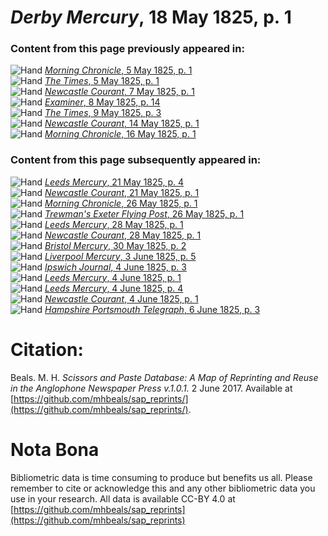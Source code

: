 # *Derby Mercury*, 18 May 1825, p. 1  
  
### Content from this page previously appeared in:  
![Hand](http://scissorsandpaste.net/wp-content/uploads/2017/06/smallhandpointer.png) [*Morning Chronicle*, 5 May 1825, p. 1](https://mhbeals.github.io/sap_html/Morning-Chronicle/Morning-Chronicle-5-May-1825-p-1)  
![Hand](http://scissorsandpaste.net/wp-content/uploads/2017/06/smallhandpointer.png) [*The Times*, 5 May 1825, p. 1](https://mhbeals.github.io/sap_html/The-Times/The-Times-5-May-1825-p-1)  
![Hand](http://scissorsandpaste.net/wp-content/uploads/2017/06/smallhandpointer.png) [*Newcastle Courant*, 7 May 1825, p. 1](https://mhbeals.github.io/sap_html/Newcastle-Courant/Newcastle-Courant-7-May-1825-p-1)  
![Hand](http://scissorsandpaste.net/wp-content/uploads/2017/06/smallhandpointer.png) [*Examiner*, 8 May 1825, p. 14](https://mhbeals.github.io/sap_html/Examiner/Examiner-8-May-1825-p-14)  
![Hand](http://scissorsandpaste.net/wp-content/uploads/2017/06/smallhandpointer.png) [*The Times*, 9 May 1825, p. 3](https://mhbeals.github.io/sap_html/The-Times/The-Times-9-May-1825-p-3)  
![Hand](http://scissorsandpaste.net/wp-content/uploads/2017/06/smallhandpointer.png) [*Newcastle Courant*, 14 May 1825, p. 1](https://mhbeals.github.io/sap_html/Newcastle-Courant/Newcastle-Courant-14-May-1825-p-1)  
![Hand](http://scissorsandpaste.net/wp-content/uploads/2017/06/smallhandpointer.png) [*Morning Chronicle*, 16 May 1825, p. 1](https://mhbeals.github.io/sap_html/Morning-Chronicle/Morning-Chronicle-16-May-1825-p-1)  
  
### Content from this page subsequently appeared in:  
![Hand](http://scissorsandpaste.net/wp-content/uploads/2017/06/smallhandpointer.png) [*Leeds Mercury*, 21 May 1825, p. 4](https://mhbeals.github.io/sap_html/Leeds-Mercury/Leeds-Mercury-21-May-1825-p-4)  
![Hand](http://scissorsandpaste.net/wp-content/uploads/2017/06/smallhandpointer.png) [*Newcastle Courant*, 21 May 1825, p. 1](https://mhbeals.github.io/sap_html/Newcastle-Courant/Newcastle-Courant-21-May-1825-p-1)  
![Hand](http://scissorsandpaste.net/wp-content/uploads/2017/06/smallhandpointer.png) [*Morning Chronicle*, 26 May 1825, p. 1](https://mhbeals.github.io/sap_html/Morning-Chronicle/Morning-Chronicle-26-May-1825-p-1)  
![Hand](http://scissorsandpaste.net/wp-content/uploads/2017/06/smallhandpointer.png) [*Trewman's Exeter Flying Post*, 26 May 1825, p. 1](https://mhbeals.github.io/sap_html/Trewman's-Exeter-Flying-Post/Trewman's-Exeter-Flying-Post-26-May-1825-p-1)  
![Hand](http://scissorsandpaste.net/wp-content/uploads/2017/06/smallhandpointer.png) [*Leeds Mercury*, 28 May 1825, p. 1](https://mhbeals.github.io/sap_html/Leeds-Mercury/Leeds-Mercury-28-May-1825-p-1)  
![Hand](http://scissorsandpaste.net/wp-content/uploads/2017/06/smallhandpointer.png) [*Newcastle Courant*, 28 May 1825, p. 1](https://mhbeals.github.io/sap_html/Newcastle-Courant/Newcastle-Courant-28-May-1825-p-1)  
![Hand](http://scissorsandpaste.net/wp-content/uploads/2017/06/smallhandpointer.png) [*Bristol Mercury*, 30 May 1825, p. 2](https://mhbeals.github.io/sap_html/Bristol-Mercury/Bristol-Mercury-30-May-1825-p-2)  
![Hand](http://scissorsandpaste.net/wp-content/uploads/2017/06/smallhandpointer.png) [*Liverpool Mercury*, 3 June 1825, p. 5](https://mhbeals.github.io/sap_html/Liverpool-Mercury/Liverpool-Mercury-3-June-1825-p-5)  
![Hand](http://scissorsandpaste.net/wp-content/uploads/2017/06/smallhandpointer.png) [*Ipswich Journal*, 4 June 1825, p. 3](https://mhbeals.github.io/sap_html/Ipswich-Journal/Ipswich-Journal-4-June-1825-p-3)  
![Hand](http://scissorsandpaste.net/wp-content/uploads/2017/06/smallhandpointer.png) [*Leeds Mercury*, 4 June 1825, p. 1](https://mhbeals.github.io/sap_html/Leeds-Mercury/Leeds-Mercury-4-June-1825-p-1)  
![Hand](http://scissorsandpaste.net/wp-content/uploads/2017/06/smallhandpointer.png) [*Leeds Mercury*, 4 June 1825, p. 4](https://mhbeals.github.io/sap_html/Leeds-Mercury/Leeds-Mercury-4-June-1825-p-4)  
![Hand](http://scissorsandpaste.net/wp-content/uploads/2017/06/smallhandpointer.png) [*Newcastle Courant*, 4 June 1825, p. 1](https://mhbeals.github.io/sap_html/Newcastle-Courant/Newcastle-Courant-4-June-1825-p-1)  
![Hand](http://scissorsandpaste.net/wp-content/uploads/2017/06/smallhandpointer.png) [*Hampshire Portsmouth Telegraph*, 6 June 1825, p. 3](https://mhbeals.github.io/sap_html/Hampshire-Portsmouth-Telegraph/Hampshire-Portsmouth-Telegraph-6-June-1825-p-3)  


# Citation: 

Beals. M. H. *Scissors and Paste Database: A Map of Reprinting and Reuse in the Anglophone Newspaper Press v.1.0.1.* 2 June 2017. Available at [https://github.com/mhbeals/sap_reprints/](https://github.com/mhbeals/sap_reprints/). 

# Nota Bona

Bibliometric data is time consuming to produce but benefits us all. Please remember to cite or acknowledge this and any other bibliometric data you use in your research. All data is available CC-BY 4.0 at [https://github.com/mhbeals/sap_reprints](https://github.com/mhbeals/sap_reprints)